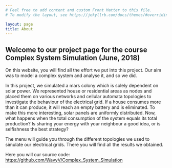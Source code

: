 ```yaml
---
# Feel free to add content and custom Front Matter to this file.
# To modify the layout, see https://jekyllrb.com/docs/themes/#overriding-theme-defaults

layout: page
title: About
---
```


## Welcome to our project page for the course Complex System Simulation (June, 2018)

On this website, you will find all the effort we put into this project. Our aim was to model a complex system and analyse it, and so we did.

In this project, we simulated a mars colony which is solely dependent on solar power. We represented house or residential areas as nodes and placed them on various networks and cellular automata topologies to investigate the behaviour of the electrical grid. If a house consumes more than it can produce, it will reach an empty battery and is eliminated. To make this more interesting, solar panels are uniformly distributed. Now, what happens when the total consumption of the system equals its total production? Is sharing your energy with your neighbour a good idea, or is selfishness the best strategy?

The menu will guide you through the different topologies we used to simulate our electrical grids. There you will find all the results we obtained.

Here you will our source code: <https://github.com/WavyV/Complex_System_Simulation>

